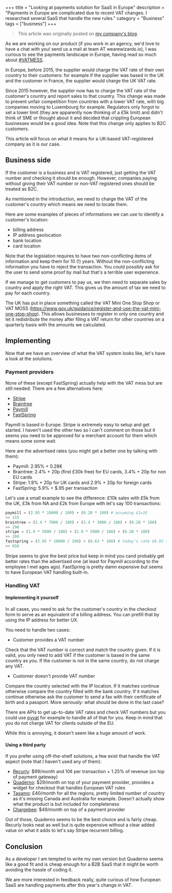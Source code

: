+++
title = "Looking at payments solution for SaaS in Europe"
description = "Payments in Europe are complicated due to recent VAT changes. I researched several SaaS that handle the new rules."
category = "Business"
tags = ["business"]
+++

> This article was originally posted on [my company's blog](https://blog.wearewizards.io/looking-at-payments-solution-for-saas-in-europe).

As we are working on our product (if you work in an agency, we'd love to have a chat with you! send us a mail at team AT wearewizards.io), I was curious to see the payments landscape in Europe, having read so much about [#VATMESS](https://twitter.com/hashtag/vatmess).

In Europe, before 2015, the supplier would charge the VAT rate of their own country to their customers: for example if the supplier was based in the UK and the customer in France, the supplier would charge the UK VAT rate.

Since 2015 however, the supplier now has to charge the VAT rate of the customer's country and report sales to that country. This change was made to prevent unfair competition from countries with a lower VAT rate, with big companies moving to Luxembourg for example. Regulators only forgot to set a lower limit (they are apparently now thinking of a £5k limit) and didn't think of SME or thought about it and decided that crippling European businesses would be a good idea.
Note that this change only applies to B2C customers.


This article will focus on what it means for a UK-based VAT-registered company as it is our case.


## Business side
If the customer is a business and is VAT registered, just getting the VAT number and checking it should be enough. However, companies paying without giving their VAT number or non-VAT registered ones should be treated as B2C.

As mentioned in the introduction, we need to charge the VAT of the customer's country which means we need to locate them.

Here are some examples of pieces of informations we can use to identify a customer's location:

- billing address
- IP address geolocation
- bank location
- card location

Note that the legislation requires to have two non-conflicting items of information and keep them for 10 (!) years.
Without the non-conflicting information you have to reject the transaction. You could possibly ask for the user to send some proof by mail but that's a terrible user experience.

If we manage to get customers to pay us, we then need to separate sales by country and apply the right VAT. This gives us the amount of tax we need to pay for each country.

The UK has put in place something called the VAT Mini One Stop Shop or VAT MOSS (https://www.gov.uk/guidance/register-and-use-the-vat-mini-one-stop-shop). This allows businesses to register in only one country and let it redistribute the money after filing a VAT return for other countries on a quarterly basis with the amounts we calculated.


## Implementing
Now that we have an overview of what the VAT system looks like, let's have a look at the solutions.

### Payment providers
None of these (except FastSpring) actually help with the VAT mess but are still needed.
There are a few alternatives here:

- [Stripe](https://stripe.com)
- [Braintree](https://www.braintreepayments.com/)
- [Paymill](https://www.paymill.com/)
- [FastSpring](http://www.fastspring.com/)

Paymill is based in Europe. Stripe is extremely easy to setup and get started. I haven't used the other two so I can't comment on those but it seems you need to be approved for a merchant account for them which means some some wait.

Here are the advertised rates (you might get a better one by talking with them):

- Paymill: 2.95% + 0.28€
- Braintree: 2.4% + 20p (first £30k free) for EU cards, 3.4% + 20p for non EU cards
- Stripe: 1.9% + 20p for UK cards and 2.9% + 20p for foreign cards
- FastSpring: 5.9% + $.95 per transaction

Let's use a small example to see the difference: £10k sales with £5k from the UK, £3k from NA and £2k from Europe with let's say 100 transactions:

```python
paymill = (2.95 * 10000 / 100) + (0.20 * 100) # assuming £1=1€
>> 315
braintree = (2.4 * 7000 / 100) + (3.4 * 3000 / 100) + (0.20 * 100)
>> 290
stripe = (1.9 * 5000 / 100) + (2.9 * 5000 / 100) + (0.20 * 100)
>> 260
fastspring = (5.95 * 10000 / 100) + (0.63 * 100) # today's rate $0.95 > £0.63
>> 658
```

Stripe seems to give the best price but keep in mind you cand probably get better rates than the advertised one (at least for Paymill according to the employee I met ages ago).
FastSpring is pretty damn expensive but seems to have European VAT handling built-in.

### Handling VAT

#### Implementing it yourself
In all cases, you need to ask for the customer's country in the checkout form to serve as an equivalent of a billing address. You can prefill that by using the IP address for better UX.

You need to handle two cases:

- Customer provides a VAT number

Check that the VAT number is correct and match the country given.
If it is valid, you only need to add VAT if the customer is based in the same country as you.
If the customer is not in the same country, do not charge any VAT.

- Customer doesn't provide VAT number

Compare the country selected with the IP location.
If it matches continue otherwise compare the country filled with the bank country.
If it matches continue otherwise ask the customer to send a fax with their certificate of birth and a passport.
More seriously: what should be done in the last case?

There are APIs to get up-to-date VAT rates and check VAT numbers but you could use [pyvat](https://github.com/iconfinder/pyvat) for example to handle all of that for you. Keep in mind that you do not charge VAT for clients outside of the EU.

While this is annoying, it doesn't seem like a huge amount of work.


#### Using a third party
If you prefer using off-the-shelf solutions, a few exist that handle the VAT aspect (note that I haven't used any of them):

- [Recurly](https://recurly.com/): $99/month and 10¢ per transaction + 1.25% of revenue (on top of payment gateway)
- [Quaderno](https://quaderno.io/): $29/month on top of your payment provider, provides a widget for checkout that handles European VAT rules
- [Taxamo](https://www.taxamo.com): £40/month for all the regions, pretty limited number of country as it's missing Canada and Australia for example. Doesn't actually show what the product is but included for completeness
- [Chargebee](https://www.chargebee.com): $49/month on top of a payment provider

Out of those, Quaderno seems to be the best choice and is fairly cheap. Recurly looks neat as well but is quite expensive without a clear added value on what it adds to let's say Stripe recurrent billing.


## Conclusion
As a developer I am tempted to write my own version but Quaderno seems like a good fit and is cheap enough for a B2B SaaS that it might be worth avoiding the hassle of coding it.

We are more interested in feedback really, quite curious of how European SaaS are handling payments after this year's change in VAT.
